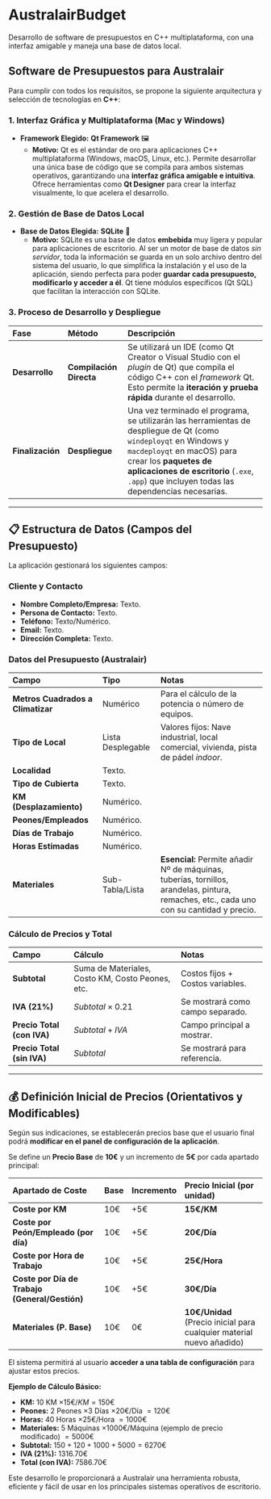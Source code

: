 # AustralairBudget
Desarrollo de software de presupuestos en C++ multiplataforma, con una interfaz amigable y maneja una base de datos local.

## Software de Presupuestos para Australair

Para cumplir con todos los requisitos, se propone la siguiente arquitectura y selección de tecnologías en **C++**:

### 1. Interfaz Gráfica y Multiplataforma (Mac y Windows)

* **Framework Elegido:** **Qt Framework** 🖼️
    * **Motivo:** Qt es el estándar de oro para aplicaciones C++ multiplataforma (Windows, macOS, Linux, etc.). Permite desarrollar una única base de código que se compila para ambos sistemas operativos, garantizando una **interfaz gráfica amigable e intuitiva**. Ofrece herramientas como **Qt Designer** para crear la interfaz visualmente, lo que acelera el desarrollo.

### 2. Gestión de Base de Datos Local

* **Base de Datos Elegida:** **SQLite** 💾
    * **Motivo:** SQLite es una base de datos **embebida** muy ligera y popular para aplicaciones de escritorio. Al ser un motor de base de datos *sin servidor*, toda la información se guarda en un solo archivo dentro del sistema del usuario, lo que simplifica la instalación y el uso de la aplicación, siendo perfecta para poder **guardar cada presupuesto, modificarlo y acceder a él**. Qt tiene módulos específicos (Qt SQL) que facilitan la interacción con SQLite.

### 3. Proceso de Desarrollo y Despliegue

| Fase | Método | Descripción |
| :--- | :--- | :--- |
| **Desarrollo** | **Compilación Directa** | Se utilizará un IDE (como Qt Creator o Visual Studio con el *plugin* de Qt) que compila el código C++ con el *framework* Qt. Esto permite la **iteración y prueba rápida** durante el desarrollo. |
| **Finalización** | **Despliegue** | Una vez terminado el programa, se utilizarán las herramientas de despliegue de Qt (como `windeployqt` en Windows y `macdeployqt` en macOS) para crear los **paquetes de aplicaciones de escritorio** (`.exe`, `.app`) que incluyen todas las dependencias necesarias. |

***

## 📋 Estructura de Datos (Campos del Presupuesto)

La aplicación gestionará los siguientes campos:

### Cliente y Contacto
* **Nombre Completo/Empresa:** Texto.
* **Persona de Contacto:** Texto.
* **Teléfono:** Texto/Numérico.
* **Email:** Texto.
* **Dirección Completa:** Texto.

### Datos del Presupuesto (Australair)
| Campo | Tipo | Notas |
| :--- | :--- | :--- |
| **Metros Cuadrados a Climatizar** | Numérico | Para el cálculo de la potencia o número de equipos. |
| **Tipo de Local** | Lista Desplegable | Valores fijos: Nave industrial, local comercial, vivienda, pista de pádel *indoor*. |
| **Localidad** | Texto. |
| **Tipo de Cubierta** | Texto. |
| **KM (Desplazamiento)** | Numérico. |
| **Peones/Empleados** | Numérico. |
| **Días de Trabajo** | Numérico. |
| **Horas Estimadas** | Numérico. |
| **Materiales** | Sub-Tabla/Lista | **Esencial:** Permite añadir Nº de máquinas, tuberías, tornillos, arandelas, pintura, remaches, etc., cada uno con su cantidad y precio. |

### Cálculo de Precios y Total
| Campo | Cálculo | Notas |
| :--- | :--- | :--- |
| **Subtotal** | Suma de Materiales, Costo KM, Costo Peones, etc. | Costos fijos + Costos variables. |
| **IVA (21%)** | $Subtotal \times 0.21$ | Se mostrará como campo separado. |
| **Precio Total (con IVA)** | $Subtotal + IVA$ | Campo principal a mostrar. |
| **Precio Total (sin IVA)** | $Subtotal$ | Se mostrará para referencia. |

***

## 💰 Definición Inicial de Precios (Orientativos y Modificables)

Según sus indicaciones, se establecerán precios base que el usuario final podrá **modificar en el panel de configuración de la aplicación**.

Se define un **Precio Base** de **$10€$** y un incremento de **$5€$** por cada apartado principal:

| Apartado de Coste | Base | Incremento | **Precio Inicial (por unidad)** |
| :--- | :--- | :--- | :--- |
| **Coste por KM** | $10€$ | $+5€$ | **$15€$/KM** |
| **Coste por Peón/Empleado (por día)** | $10€$ | $+5€$ | **$20€$/Día** |
| **Coste por Hora de Trabajo** | $10€$ | $+5€$ | **$25€$/Hora** |
| **Coste por Día de Trabajo (General/Gestión)** | $10€$ | $+5€$ | **$30€$/Día** |
| **Materiales (P. Base)** | $10€$ | $0€$ | **$10€$/Unidad** (Precio inicial para cualquier material nuevo añadido) |

El sistema permitirá al usuario **acceder a una tabla de configuración** para ajustar estos precios.

**Ejemplo de Cálculo Básico:**
* **KM:** $10$ KM $\times 15€/KM = 150€$
* **Peones:** $2$ Peones $\times 3$ Días $\times 20€/$Día $= 120€$
* **Horas:** $40$ Horas $\times 25€/$Hora $= 1000€$
* **Materiales:** $5$ Máquinas $\times 1000€/$Máquina (ejemplo de precio modificado) $= 5000€$
* **Subtotal:** $150 + 120 + 1000 + 5000 = 6270€$
* **IVA (21%):** $1316.70€$
* **Total (con IVA):** $7586.70€$

Este desarrollo le proporcionará a Australair una herramienta robusta, eficiente y fácil de usar en los principales sistemas operativos de escritorio.
